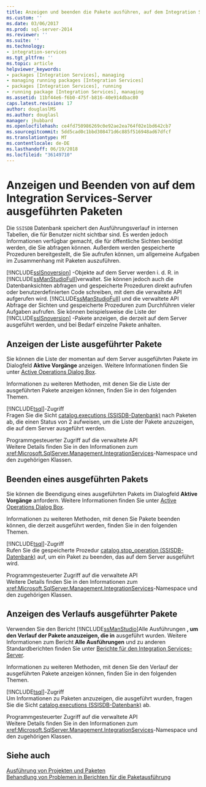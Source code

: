 ```yaml
---
title: Anzeigen und beenden die Pakete ausführen, auf dem Integration Services-Server | Microsoft Docs
ms.custom: ''
ms.date: 03/06/2017
ms.prod: sql-server-2014
ms.reviewer: ''
ms.suite: ''
ms.technology:
- integration-services
ms.tgt_pltfrm: ''
ms.topic: article
helpviewer_keywords:
- packages [Integration Services], managing
- managing running packages [Integration Services]
- packages [Integration Services], running
- running package [Integration Services], managing
ms.assetid: 11bf44e6-f6b0-475f-b816-40e914dbac80
caps.latest.revision: 17
author: douglaslMS
ms.author: douglasl
manager: jhubbard
ms.openlocfilehash: ce4fd750986269c0e92ae2ea764f02e1bd642cb7
ms.sourcegitcommit: 5dd5cad0c1bbd308471d6c885f516948ad67dfcf
ms.translationtype: MT
ms.contentlocale: de-DE
ms.lasthandoff: 06/19/2018
ms.locfileid: "36149710"
---
```

# <a name="viewing-and-stopping-packages-running-on-the-integration-services-server"></a>Anzeigen und Beenden von auf dem Integration Services-Server ausgeführten Paketen
  Die `SSISDB` Datenbank speichert den Ausführungsverlauf in internen Tabellen, die für Benutzer nicht sichtbar sind. Es werden jedoch Informationen verfügbar gemacht, die für öffentliche Sichten benötigt werden, die Sie abfragen können. Außerdem werden gespeicherte Prozeduren bereitgestellt, die Sie aufrufen können, um allgemeine Aufgaben im Zusammenhang mit Paketen auszuführen.  
  
 [!INCLUDE[ssISnoversion](../includes/ssisnoversion-md.md)] -Objekte auf dem Server werden i. d. R. in [!INCLUDE[ssManStudioFull](../includes/ssmanstudiofull-md.md)]verwaltet. Sie können jedoch auch die Datenbanksichten abfragen und gespeicherte Prozeduren direkt aufrufen oder benutzerdefinierten Code schreiben, mit dem die verwaltete API aufgerufen wird. [!INCLUDE[ssManStudioFull](../includes/ssmanstudiofull-md.md)] und die verwaltete API Abfrage der Sichten und gespeicherte Prozeduren zum Durchführen vieler Aufgaben aufrufen. Sie können beispielsweise die Liste der [!INCLUDE[ssISnoversion](../includes/ssisnoversion-md.md)] -Pakete anzeigen, die derzeit auf dem Server ausgeführt werden, und bei Bedarf einzelne Pakete anhalten.  
  
## <a name="viewing-the-list-of-running-packages"></a>Anzeigen der Liste ausgeführter Pakete  
 Sie können die Liste der momentan auf dem Server ausgeführten Pakete im Dialogfeld **Aktive Vorgänge** anzeigen. Weitere Informationen finden Sie unter [Active Operations Dialog Box](../../2014/integration-services/active-operations-dialog-box.md).  
  
 Informationen zu weiteren Methoden, mit denen Sie die Liste der ausgeführten Pakete anzeigen können, finden Sie in den folgenden Themen.  
  
 [!INCLUDE[tsql](../includes/tsql-md.md)]-Zugriff  
 Fragen Sie die Sicht [catalog.executions &#40;SSISDB-Datenbank&#41;](/sql/integration-services/system-views/catalog-executions-ssisdb-database) nach Paketen ab, die einen Status von 2 aufweisen, um die Liste der Pakete anzuzeigen, die auf dem Server ausgeführt werden.  
  
 Programmgesteuerter Zugriff auf die verwaltete API  
 Weitere Details finden Sie in den Informationen zum <xref:Microsoft.SqlServer.Management.IntegrationServices>-Namespace und den zugehörigen Klassen.  
  
## <a name="stopping-a-running-package"></a>Beenden eines ausgeführten Pakets  
 Sie können die Beendigung eines ausgeführten Pakets im Dialogfeld **Aktive Vorgänge** anfordern. Weitere Informationen finden Sie unter [Active Operations Dialog Box](../../2014/integration-services/active-operations-dialog-box.md).  
  
 Informationen zu weiteren Methoden, mit denen Sie Pakete beenden können, die derzeit ausgeführt werden, finden Sie in den folgenden Themen.  
  
 [!INCLUDE[tsql](../includes/tsql-md.md)]-Zugriff  
 Rufen Sie die gespeicherte Prozedur [catalog.stop_operation &#40;SSISDB-Datenbank&#41;](/sql/integration-services/system-stored-procedures/catalog-stop-operation-ssisdb-database) auf, um ein Paket zu beenden, das auf dem Server ausgeführt wird.  
  
 Programmgesteuerter Zugriff auf die verwaltete API  
 Weitere Details finden Sie in den Informationen zum <xref:Microsoft.SqlServer.Management.IntegrationServices>-Namespace und den zugehörigen Klassen.  
  
## <a name="viewing-the-history-of-packages-that-have-run"></a>Anzeigen des Verlaufs ausgeführter Pakete  
 Verwenden Sie den Bericht [!INCLUDE[ssManStudio](../includes/ssmanstudio-md.md)]Alle Ausführungen **, um den Verlauf der Pakete anzuzeigen, die in** ausgeführt wurden. Weitere Informationen zum Bericht **Alle Ausführungen** und zu anderen Standardberichten finden Sie unter [Berichte für den Integration Services-Server](../../2014/integration-services/reports-for-the-integration-services-server.md).  
  
 Informationen zu weiteren Methoden, mit denen Sie den Verlauf der ausgeführten Pakete anzeigen können, finden Sie in den folgenden Themen.  
  
 [!INCLUDE[tsql](../includes/tsql-md.md)]-Zugriff  
 Um Informationen zu Paketen anzuzeigen, die ausgeführt wurden, fragen Sie die Sicht [catalog.executions &#40;SSISDB-Datenbank&#41;](/sql/integration-services/system-views/catalog-executions-ssisdb-database) ab.  
  
 Programmgesteuerter Zugriff auf die verwaltete API  
 Weitere Details finden Sie in den Informationen zum <xref:Microsoft.SqlServer.Management.IntegrationServices>-Namespace und den zugehörigen Klassen.  
  
## <a name="see-also"></a>Siehe auch  
 [Ausführung von Projekten und Paketen](packages/run-integration-services-ssis-packages.md)   
 [Behandlung von Problemen in Berichten für die Paketausführung](troubleshooting/troubleshooting-reports-for-package-execution.md)  
  
  

